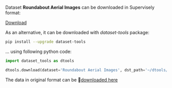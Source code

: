 Dataset **Roundabout Aerial Images** can be downloaded in Supervisely format:

 [Download](https://assets.supervisely.com/supervisely-supervisely-assets-public/teams_storage/P/n/WH/baNNM10hjKmymxAHSdTgmeGV287RYhZWypGn1EXCFAfbQgslFUCeNjACm81w9cDpjSOCutB7n5DKZzoONLHEv0YbEWrDBukQhFWb75DKNiqlRpOwA9uES1J9xID3.tar)

As an alternative, it can be downloaded with *dataset-tools* package:
``` bash
pip install --upgrade dataset-tools
```

... using following python code:
``` python
import dataset_tools as dtools

dtools.download(dataset='Roundabout Aerial Images', dst_path='~/dtools/datasets/Roundabout Aerial Images.tar')
```
The data in original format can be 🔗[downloaded here](https://www.kaggle.com/datasets/javiersanchezsoriano/roundabout-aerial-images-for-vehicle-detection/download?datasetVersionNumber=2)